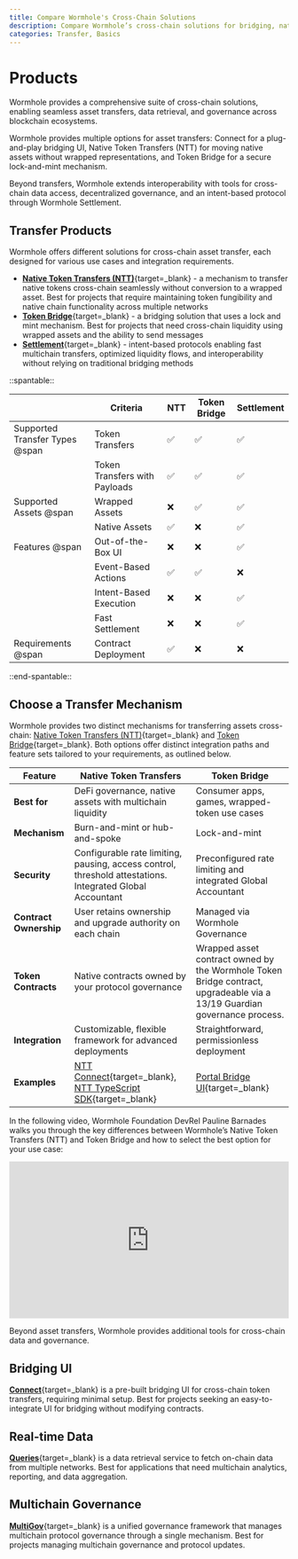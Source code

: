 ```yaml
---
title: Compare Wormhole's Cross-Chain Solutions
description: Compare Wormhole’s cross-chain solutions for bridging, native transfers, data queries, and governance to enable seamless blockchain interoperability.
categories: Transfer, Basics
---
```


# Products 

Wormhole provides a comprehensive suite of cross-chain solutions, enabling seamless asset transfers, data retrieval, and governance across blockchain ecosystems.

Wormhole provides multiple options for asset transfers: Connect for a plug-and-play bridging UI, Native Token Transfers (NTT) for moving native assets without wrapped representations, and Token Bridge for a secure lock-and-mint mechanism.

Beyond transfers, Wormhole extends interoperability with tools for cross-chain data access, decentralized governance, and an intent-based protocol through Wormhole Settlement.

## Transfer Products

Wormhole offers different solutions for cross-chain asset transfer, each designed for various use cases and integration requirements.

- [**Native Token Transfers (NTT)**](/docs/products/native-token-transfers/overview/){target=\_blank} - a mechanism to transfer native tokens cross-chain seamlessly without conversion to a wrapped asset. Best for projects that require maintaining token fungibility and native chain functionality across multiple networks
- [**Token Bridge**](/docs/products/token-bridge/overview/){target=\_blank} - a bridging solution that uses a lock and mint mechanism. Best for projects that need cross-chain liquidity using wrapped assets and the ability to send messages
- [**Settlement**](/docs/products/settlement/overview/){target=\_blank} - intent-based protocols enabling fast multichain transfers, optimized liquidity flows, and interoperability without relying on traditional bridging methods

<div markdown class="full-width">

::spantable::

|                                | Criteria                              | NTT                | Token Bridge       | Settlement         |
|--------------------------------|---------------------------------------|--------------------|--------------------|--------------------|
| Supported Transfer Types @span | Token Transfers                       | :white_check_mark: | :white_check_mark: | :white_check_mark: |
|                                | Token Transfers with Payloads         | :white_check_mark: | :white_check_mark: | :white_check_mark: |
| Supported Assets @span         | Wrapped Assets                        | :x:                | :white_check_mark: | :white_check_mark: |
|                                | Native Assets                         | :white_check_mark: | :x:                | :white_check_mark: |
| Features @span                 | Out-of-the-Box UI                     | :x:                | :x:                | :white_check_mark: |
|                                | Event-Based Actions                   | :white_check_mark: | :white_check_mark: | :x:                |
|                                | Intent-Based Execution                | :x:                | :x:                | :white_check_mark: |
|                                | Fast Settlement                       | :x:                | :x:                | :white_check_mark: |
| Requirements @span             | Contract Deployment                   | :white_check_mark: | :x:                |:x:                 |

::end-spantable::

</div>

## Choose a Transfer Mechanism

Wormhole provides two distinct mechanisms for transferring assets cross-chain: [Native Token Transfers (NTT)](/docs/products/native-token-transfers/overview/){target=\_blank} and [Token Bridge](/docs/products/token-bridge/overview/){target=\_blank}. Both options offer distinct integration paths and feature sets tailored to your requirements, as outlined below.

| Feature                | Native Token Transfers                                                     | Token Bridge                                  |
|------------------------|----------------------------------------------------------------------------|-----------------------------------------------|
| **Best for**           | DeFi governance, native assets with multichain liquidity                   | Consumer apps, games, wrapped-token use cases |
| **Mechanism**          | Burn-and-mint or hub-and-spoke                                             | Lock-and-mint                                 |
| **Security**           | Configurable rate limiting, pausing, access control, threshold attestations. Integrated Global Accountant | Preconfigured rate limiting and integrated Global Accountant |
| **Contract Ownership** | User retains ownership and upgrade authority on each chain                 | Managed via Wormhole Governance |
| **Token Contracts**    | Native contracts owned by your protocol governance       | Wrapped asset contract owned by the Wormhole Token Bridge contract, upgradeable via a 13/19 Guardian governance process. |
| **Integration**        | Customizable, flexible framework for advanced deployments                  | Straightforward, permissionless deployment    |
| **Examples**           | [NTT Connect](https://github.com/wormhole-foundation/demo-ntt-connect){target=\_blank}, [NTT TypeScript SDK](https://github.com/wormhole-foundation/demo-ntt-ts-sdk){target=\_blank}   | [Portal Bridge UI](https://portalbridge.com/){target=\_blank} |


In the following video, Wormhole Foundation DevRel Pauline Barnades walks you through the key differences between Wormhole’s Native Token Transfers (NTT) and Token Bridge and how to select the best option for your use case:

<style>.embed-container { position: relative; padding-bottom: 56.25%; height: 0; overflow: hidden; max-width: 100%; } .embed-container iframe, .embed-container object, .embed-container embed { position: absolute; top: 0; left: 0; width: 100%; height: 100%; }</style><div class='embed-container'><iframe src='https://www.youtube.com/embed/wKDf3dyH0OM?si=Gr_iMB1jSs_5Pokm' frameborder='0' allowfullscreen></iframe></div>

Beyond asset transfers, Wormhole provides additional tools for cross-chain data and governance.

## Bridging UI

[**Connect**](/docs/products/connect/overview/){target=\_blank} is a pre-built bridging UI for cross-chain token transfers, requiring minimal setup. Best for projects seeking an easy-to-integrate UI for bridging without modifying contracts.

## Real-time Data

[**Queries**](/docs/products/queries/overview/){target=\_blank} is a data retrieval service to fetch on-chain data from multiple networks. Best for applications that need multichain analytics, reporting, and data aggregation.

## Multichain Governance

[**MultiGov**](/docs/products/multigov/overview/){target=\_blank} is a unified governance framework that manages multichain protocol governance through a single mechanism. Best for projects managing multichain governance and protocol updates.